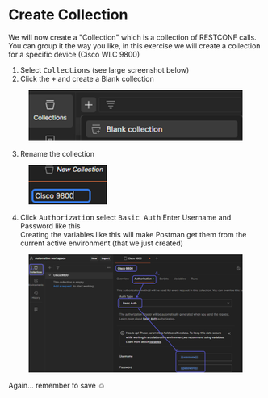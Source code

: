 # Create Collection

We will now create a "Collection" which is a collection of RESTCONF calls. You can group it the way you like, in this exercise we will create a collection for a specific device (Cisco WLC 9800)

1. Select <kbd>Collections</kbd>  (see large screenshot below)
2. Click the <kbd>+</kbd> and create a Blank collection

<div align="left"><figure><img src="../../.gitbook/assets/image (20) (1).png" alt=""><figcaption></figcaption></figure></div>

3. Rename the collection

<div align="left"><figure><img src="../../.gitbook/assets/image (21) (1).png" alt="" width="155"><figcaption></figcaption></figure></div>

4. Click <kbd>Authorization</kbd> select <kbd>Basic Auth</kbd> Enter Username and Password like this\
   Creating the variables like this will make Postman get them from the current active environment (that we just created)

<div data-full-width="true"><figure><img src="../../.gitbook/assets/image (19) (1).png" alt=""><figcaption></figcaption></figure></div>

Again... remember to save :relaxed:
